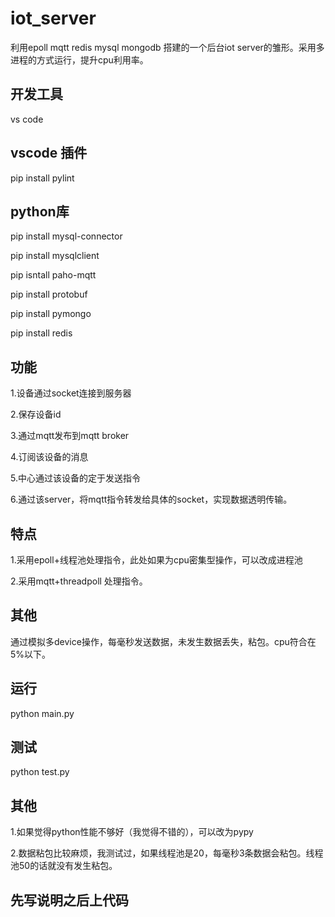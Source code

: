 # iot_server
利用epoll mqtt redis mysql mongodb 搭建的一个后台iot server的雏形。采用多进程的方式运行，提升cpu利用率。

## 开发工具
vs code

## vscode 插件
pip install pylint

## python库
 pip install mysql-connector
 
 pip install mysqlclient
 
 pip isntall paho-mqtt
 
 pip install protobuf
 
 pip install pymongo
 
 pip install redis
 
 ## 功能
 1.设备通过socket连接到服务器
 
 2.保存设备id
 
 3.通过mqtt发布到mqtt broker
 
 4.订阅该设备的消息
 
 5.中心通过该设备的定于发送指令
 
 6.通过该server，将mqtt指令转发给具体的socket，实现数据透明传输。
 
 
 ## 特点
 1.采用epoll+线程池处理指令，此处如果为cpu密集型操作，可以改成进程池
 
 2.采用mqtt+threadpoll 处理指令。
 
 ## 其他
 通过模拟多device操作，每毫秒发送数据，未发生数据丢失，粘包。cpu符合在5%以下。
 
 ## 运行
 python main.py
 
 ## 测试
 python test.py
 
 ## 其他
 1.如果觉得python性能不够好（我觉得不错的），可以改为pypy
 
 2.数据粘包比较麻烦，我测试过，如果线程池是20，每毫秒3条数据会粘包。线程池50的话就没有发生粘包。
 
 ## 先写说明之后上代码
 
